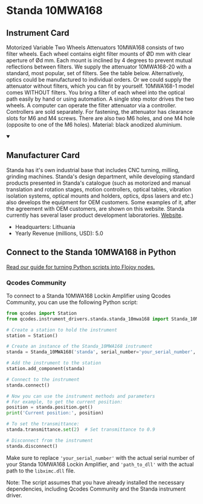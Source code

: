 
# Standa 10MWA168

## Instrument Card

Motorized Variable Two Wheels Attenuators 10MWA168 consists of two filter wheels. Each wheel contains eight filter mounts of ØD mm with clear aperture of Ød mm. Each mount is inclined by 4 degrees to prevent mutual reflections between filters. We supply the attenuator 10MWA168-20 with a standard, most popular, set of filters. See the table below. Alternatively, optics could be manufactured to individual orders. Or we could supply the attenuator without filters, which you can fit by yourself. 10MWA168-1 model comes WITHOUT filters. You bring a filter of each wheel into the optical path easily by hand or using automation. A single step motor drives the two wheels. A computer can operate the filter attenuator via a controller. Controllers are sold separately. For fastening, the attenuator has clearance slots for M6 and M4 screws. There are also two M6 holes, and one M4 hole (opposite to one of the M6 holes). Material: black anodized aluminium.

<details open>
<summary><h2>Manufacturer Card</h2></summary>
Standa has it's own industrial base that includes CNC turning, milling, grinding machines. Standa's design department, while developing standard products presented in Standa's catalogue (such as motorized and manual translation and rotation stages, motion controllers, optical tables, vibration isolation systems, optical mounts and holders, optics, dpss lasers and etc.) also develops the equipment for OEM customers. Some examples of it, after the agreement with OEM customers, are shown on this website. Standa currently has several laser product development laboratories. <a href=https://www.standa.lt/>Website</a>.

<ul>
  <li>Headquarters: Lithuania</li>
  <li>Yearly Revenue (millions, USD): 5.0</li>
</ul>
</details>

## Connect to the Standa 10MWA168 in Python

[Read our guide for turning Python scripts into Flojoy nodes.](https://docs.flojoy.ai/custom-nodes/creating-custom-node/)


### Qcodes Community

To connect to a Standa 10MWA168 Lockin Amplifier using Qcodes Community, you can use the following Python script:

```python
from qcodes import Station
from qcodes.instrument_drivers.standa.standa_10mwa168 import Standa_10MWA168

# Create a station to hold the instrument
station = Station()

# Create an instance of the Standa_10MWA168 instrument
standa = Standa_10MWA168('standa', serial_number='your_serial_number', dll_path='path_to_dll')

# Add the instrument to the station
station.add_component(standa)

# Connect to the instrument
standa.connect()

# Now you can use the instrument methods and parameters
# For example, to get the current position:
position = standa.position.get()
print('Current position:', position)

# To set the transmittance:
standa.transmittance.set(2)  # Set transmittance to 0.9

# Disconnect from the instrument
standa.disconnect()
```

Make sure to replace `'your_serial_number'` with the actual serial number of your Standa 10MWA168 Lockin Amplifier, and `'path_to_dll'` with the actual path to the `libximc.dll` file.

Note: The script assumes that you have already installed the necessary dependencies, including Qcodes Community and the Standa instrument driver.

